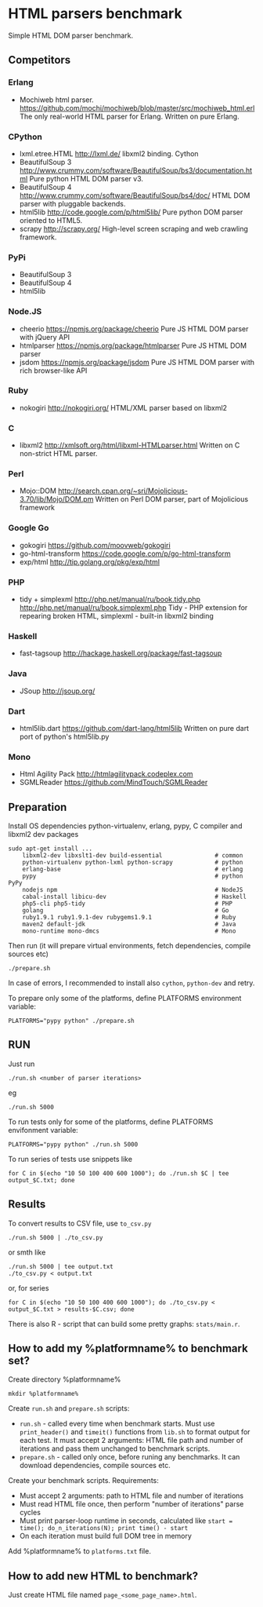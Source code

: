 HTML parsers benchmark
======================

Simple HTML DOM parser benchmark.

Competitors
-----------

### Erlang

* Mochiweb html parser.
  https://github.com/mochi/mochiweb/blob/master/src/mochiweb_html.erl
  The only real-world HTML parser for Erlang. Written on pure Erlang.

### CPython

* lxml.etree.HTML
  http://lxml.de/
  libxml2 binding. Cython
* BeautifulSoup 3
  http://www.crummy.com/software/BeautifulSoup/bs3/documentation.html
  Pure python HTML DOM parser v3.
* BeautifulSoup 4
  http://www.crummy.com/software/BeautifulSoup/bs4/doc/
  HTML DOM parser with pluggable backends.
* html5lib
  http://code.google.com/p/html5lib/
  Pure python DOM parser oriented to HTML5.
* scrapy
  http://scrapy.org/
  High-level screen scraping and web crawling framework.

### PyPi

* BeautifulSoup 3
* BeautifulSoup 4
* html5lib

### Node.JS

* cheerio
  https://npmjs.org/package/cheerio
  Pure JS HTML DOM parser with jQuery API
* htmlparser
  https://npmjs.org/package/htmlparser
  Pure JS HTML DOM parser
* jsdom
  https://npmjs.org/package/jsdom
  Pure JS HTML DOM parser with rich browser-like API

### Ruby

* nokogiri
  http://nokogiri.org/
  HTML/XML parser based on libxml2

### C

* libxml2
  http://xmlsoft.org/html/libxml-HTMLparser.html
  Written on C non-strict HTML parser.

### Perl

* Mojo::DOM
  http://search.cpan.org/~sri/Mojolicious-3.70/lib/Mojo/DOM.pm
  Written on Perl DOM parser, part of Mojolicious framework

### Google Go

* gokogiri
  https://github.com/moovweb/gokogiri
* go-html-transform
  https://code.google.com/p/go-html-transform
* exp/html
  http://tip.golang.org/pkg/exp/html

### PHP

* tidy + simplexml
  http://php.net/manual/ru/book.tidy.php http://php.net/manual/ru/book.simplexml.php
  Tidy - PHP extension for repearing broken HTML, simplexml - built-in libxml2 binding

### Haskell

* fast-tagsoup
  http://hackage.haskell.org/package/fast-tagsoup

### Java

* JSoup http://jsoup.org/

### Dart

* html5lib.dart
  https://github.com/dart-lang/html5lib
  Written on pure dart port of python's html5lib.py

### Mono

* Html Agility Pack http://htmlagilitypack.codeplex.com
* SGMLReader https://github.com/MindTouch/SGMLReader

Preparation
-----------

Install OS dependencies python-virtualenv, erlang, pypy, C compiler and libxml2
dev packages

    sudo apt-get install ...
        libxml2-dev libxslt1-dev build-essential               # common
        python-virtualenv python-lxml python-scrapy            # python
        erlang-base                                            # erlang
        pypy                                                   # python PyPy
        nodejs npm                                             # NodeJS
        cabal-install libicu-dev                               # Haskell
        php5-cli php5-tidy                                     # PHP
        golang                                                 # Go
        ruby1.9.1 ruby1.9.1-dev rubygems1.9.1                  # Ruby
        maven2 default-jdk                                     # Java
        mono-runtime mono-dmcs                                 # Mono

Then run (it will prepare virtual environments, fetch dependencies, compile sources etc)

    ./prepare.sh

In case of errors, I recommended to install also `cython`, `python-dev` and retry.

To prepare only some of the platforms, define PLATFORMS environment variable:

    PLATFORMS="pypy python" ./prepare.sh

RUN
---

Just run

    ./run.sh <number of parser iterations>

eg

    ./run.sh 5000

To run tests only for some of the platforms, define PLATFORMS envifonment variable:

    PLATFORMS="pypy python" ./run.sh 5000

To run series of tests use snippets like

    for C in $(echo "10 50 100 400 600 1000"); do ./run.sh $C | tee output_$C.txt; done

Results
-------

To convert results to CSV file, use `to_csv.py`

    ./run.sh 5000 | ./to_csv.py

or smth like

    ./run.sh 5000 | tee output.txt
    ./to_csv.py < output.txt

or, for series

    for C in $(echo "10 50 100 400 600 1000"); do ./to_csv.py < output_$C.txt > results-$C.csv; done

There is also R - script that can build some pretty graphs: `stats/main.r`.

How to add my %platformname% to benchmark set?
----------------------------------------------

Create directory %platformname%

    mkdir %platformname%

Create `run.sh` and `prepare.sh` scripts:

* `run.sh` - called every time when benchmark starts. Must use `print_header()`
  and `timeit()` functions from `lib.sh` to format output for each test.
  It must accept 2 arguments: HTML file path and number of iterations and pass
  them unchanged to benchmark scripts.
* `prepare.sh` - called only once, before runing any benchmarks. It can download
  dependencies, compile sources etc.

Create your benchmark scripts. Requirements:

* Must accept 2 arguments: path to HTML file and number of iterations
* Must read HTML file once, then perform "number of iterations" parse cycles
* Must print parser-loop runtime in seconds, calculated like
  `start = time(); do_n_iterations(N); print time() - start`
* On each iteration must build full DOM tree in memory

Add %platformname% to `platforms.txt` file.

How to add new HTML to benchmark?
---------------------------------

Just create HTML file named `page_<some_page_name>.html`.
